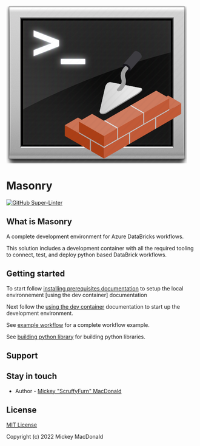 <!-- markdownlint-disable MD041 -->
![image](.img/masonry.png)
<!-- markdownlint-enable MD041 -->

# Masonry

[![GitHub Super-Linter](https://github.com/scruffyfurn/masonry/workflows/Lint%20Code%20Base/badge.svg)](https://github.com/marketplace/actions/super-linter)

## What is Masonry

A complete development environment for Azure DataBricks workflows.

This solution includes a development container with all the required tooling to connect, test, and deploy python based DataBrick workflows.

## Getting started

To start follow [installing prerequisites documentation](./docs/install_prerequisites.md) to setup the local environnement [using the dev container] documentation

Next follow the [using the dev container](./docs/using_dev_contianer.md) documentation to start up the development environment.

See [example workflow](./docs/example_workflow.md) for a complete workflow example.

See [building python library](./docs/building_python_library.md) for building python libraries.

## Support

## Stay in touch

- Author - [Mickey "ScruffyFurn" MacDonald](https://scruffyfurn.com)

## License

[MIT License](LICENSE)

Copyright (c) 2022 Mickey MacDonald
